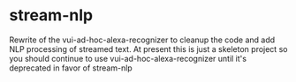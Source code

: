 # stream-nlp

Rewrite of the vui-ad-hoc-alexa-recognizer to cleanup the code and add NLP processing of streamed text.
At present this is just a skeleton project so you should continue to use vui-ad-hoc-alexa-recognizer until it's deprecated in favor of stream-nlp
